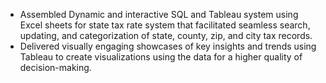 - Assembled Dynamic and interactive SQL and Tableau system using Excel sheets for state tax rate system that facilitated seamless search, updating, and categorization of state, county, zip, and city tax records.
- Delivered visually engaging showcases of key insights and trends using Tableau to create visualizations using the data for a higher quality of decision-making.
